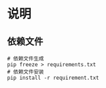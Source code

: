 # 说明
## 依赖文件
```shell script
# 依赖文件生成
pip freeze > requirements.txt
# 依赖文件安装
pip install -r requirement.txt 
```